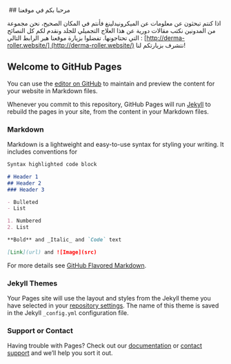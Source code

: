  ## مرحبا بكم في موقعنا
 
 اذا كنتم تبحثون عن معلومات عن الميكرونيدلينغ فأنتم في المكان الصحيح، نحن مجموعة من المدونين نكتب مقالات دورية عن هذا العلاج التجميلي للجلد ونقدم لكم كل النصائح التي تحتاجونها.
تفضلوا بزيارة موقعنا هبر الرابط التالي : [http://derma-roller.website/] (http://derma-roller.website/) نتشرف بزيارتكم لنا!
                



## Welcome to GitHub Pages

You can use the [editor on GitHub](https://github.com/Jameelah2/dermarollerguide/edit/master/index.md) to maintain and preview the content for your website in Markdown files.

Whenever you commit to this repository, GitHub Pages will run [Jekyll](https://jekyllrb.com/) to rebuild the pages in your site, from the content in your Markdown files.

### Markdown

Markdown is a lightweight and easy-to-use syntax for styling your writing. It includes conventions for

```markdown
Syntax highlighted code block

# Header 1
## Header 2
### Header 3

- Bulleted
- List

1. Numbered
2. List

**Bold** and _Italic_ and `Code` text

[Link](url) and ![Image](src)
```

For more details see [GitHub Flavored Markdown](https://guides.github.com/features/mastering-markdown/).

### Jekyll Themes

Your Pages site will use the layout and styles from the Jekyll theme you have selected in your [repository settings](https://github.com/Jameelah2/dermarollerguide/settings). The name of this theme is saved in the Jekyll `_config.yml` configuration file.

### Support or Contact

Having trouble with Pages? Check out our [documentation](https://help.github.com/categories/github-pages-basics/) or [contact support](https://github.com/contact) and we’ll help you sort it out.

